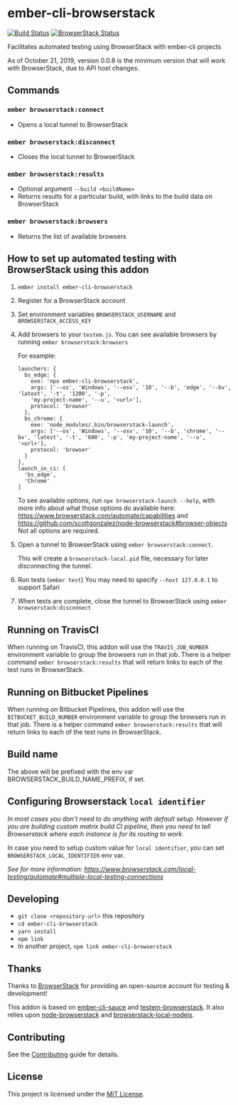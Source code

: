 # ember-cli-browserstack
[![Build Status](https://travis-ci.com/kategengler/ember-cli-browserstack.svg?branch=master)](https://travis-ci.com/kategengler/ember-cli-browserstack)
[![BrowserStack Status](https://automate.browserstack.com/badge.svg?badge_key=bmFTejltaG1DRnNGT2RJa0F2bnZSbUczd2Uyc1lBS05GZFNwMEFkNlFHQT0tLTRwT0xhL0xRSG1NZGpNVnJOUUdxaGc9PQ==--13333fca0d5a32e7e5a0a22366dab3f3018e0b79%)](https://automate.browserstack.com/public-build/bmFTejltaG1DRnNGT2RJa0F2bnZSbUczd2Uyc1lBS05GZFNwMEFkNlFHQT0tLTRwT0xhL0xRSG1NZGpNVnJOUUdxaGc9PQ==--13333fca0d5a32e7e5a0a22366dab3f3018e0b79%)

Facilitates automated testing using BrowserStack with ember-cli projects

As of October 21, 2019, version 0.0.8 is the minimum version that will work with BrowserStack, due to API host changes. 

## Commands

### `ember browserstack:connect`
* Opens a local tunnel to BrowserStack
### `ember browserstack:disconnect`
* Closes the local tunnel to BrowserStack
### `ember browserstack:results`
* Optional argument `--build <buildName>`
* Returns results for a particular build, with links to the build data on BrowserStack
### `ember browserstack:browsers`
* Returns the list of available browsers

## How to set up automated testing with BrowserStack using this addon

1. `ember install ember-cli-browserstack`
1. Register for a BrowserStack account
1. Set environment variables `BROWSERSTACK_USERNAME` and `BROWSERSTACK_ACCESS_KEY`
1. Add browsers to your `testem.js`. You can see available browsers by running `ember browserstack:browsers`

    For example:
    ```
    launchers: {
      bs_edge: {
        exe: 'npx ember-cli-browserstack',
        args: ['--os', 'Windows', '--osv', '10', '--b', 'edge', '--bv', 'latest', '-t', '1200', '-p',
        'my-project-name', '--u', '<url>'],
        protocol: 'browser'
      },
      bs_chrome: {
        exe: 'node_modules/.bin/browserstack-launch',
        args: ['--os', 'Windows', '--osv', '10', '--b', 'chrome', '--bv', 'latest', '-t', '600', '-p', 'my-project-name', '--u', '<url>'],
        protocol: 'browser'
      }
    },
    launch_in_ci: [
      'bs_edge',
      'Chrome'
    ]
    ```
    To see available options, run `npx browserstack-launch --help`, with more info about what those options do available here: https://www.browserstack.com/automate/capabilities and https://github.com/scottgonzalez/node-browserstack#browser-objects
    Not all options are required.
1. Open a tunnel to BrowserStack using `ember browserstack:connect`.

    This will create a `browserstack-local.pid` file, necessary for later disconnecting the tunnel.
1. Run tests (`ember test`)
    You may need to specify `--host 127.0.0.1` to support Safari
1. When tests are complete, close the tunnel to BrowserStack using `ember browserstack:disconnect`

## Running on TravisCI

When running on TravisCI, this addon will use the `TRAVIS_JOB_NUMBER` environment variable to group the browsers run in that job.
There is a helper command `ember browserstack:results` that will return links to each of the test runs in BrowserStack.

## Running on Bitbucket Pipelines

When running on Bitbucket Pipelines, this addon will use the `BITBUCKET_BUILD_NUMBER` environment variable to group the browsers run in that job.
There is a helper command `ember browserstack:results` that will return links to each of the test runs in BrowserStack.

## Build name

The above will be prefixed with the env var BROWSERSTACK_BUILD_NAME_PREFIX, if set.

## Configuring Browserstack `local identifier`

_In most cases you don't need to do anything with default setup._
_However if you are building custom matrix build CI pipeline, then you need to tell Browserstack where each instance is for its routing to work._

In case you need to setup custom value for `local identifier`, you can set `BROWSERSTACK_LOCAL_IDENTIFIER` env var.

_See for more information: https://www.browserstack.com/local-testing/automate#multiple-local-testing-connections_

## Developing

* `git clone <repository-url>` this repository
* `cd ember-cli-browserstack`
* `yarn install`
* `npm link`
* In another project, `npm link ember-cli-browserstack`

## Thanks

Thanks to [BrowserStack](http://browserstack.com) for providing an open-source account for testing & development!

This addon is based on [ember-cli-sauce](https://github.com/johanneswuerbach/ember-cli-sauce) and [testem-browserstack](https://github.com/browserstack/testem-browserstack).
It also relies upon [node-browserstack](https://github.com/scottgonzalez/node-browserstack) and [browserstack-local-nodejs](https://github.com/browserstack/browserstack-local-nodejs).

Contributing
------------------------------------------------------------------------------

See the [Contributing](CONTRIBUTING.md) guide for details.


License
------------------------------------------------------------------------------

This project is licensed under the [MIT License](LICENSE.md).
